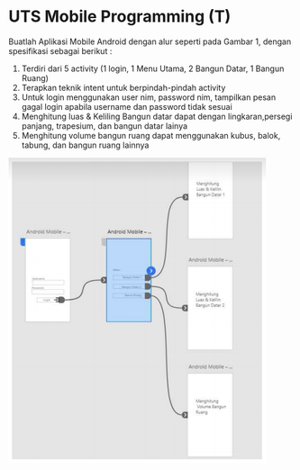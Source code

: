 # UTS Mobile Programming (T)
Buatlah Aplikasi Mobile Android dengan alur seperti pada Gambar 1, dengan spesifikasi sebagai berikut :
1. Terdiri dari 5 activity (1 login, 1 Menu Utama, 2 Bangun Datar, 1 Bangun Ruang)
2. Terapkan teknik intent untuk berpindah-pindah activity
3. Untuk login menggunakan user nim, password nim, tampilkan pesan gagal login apabila username dan password tidak sesuai
4. Menghitung luas & Keliling Bangun datar dapat dengan lingkaran,persegi panjang, trapesium, dan bangun datar lainya
5. Menghitung volume bangun ruang dapat menggunakan kubus, balok, tabung, dan bangun ruang lainnya

![peta activity](https://github.com/wicaksonoe/matkul_mobile_programming/blob/uts/peta_activity.png)
